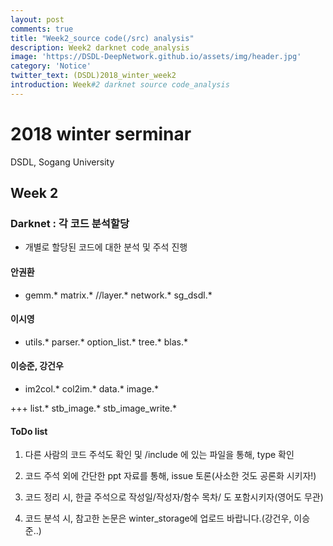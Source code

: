 ```yaml
---
layout: post
comments: true
title: "Week2_source code(/src) analysis"
description: Week2 darknet code_analysis 
image: 'https://DSDL-DeepNetwork.github.io/assets/img/header.jpg'
category: 'Notice'
twitter_text: (DSDL)2018_winter_week2
introduction: Week#2 darknet source code_analysis
---
```


# 2018 winter serminar

DSDL, Sogang University

## Week 2

### Darknet : 각 코드 분석할당
- 개별로 할당된 코드에 대한 분석 및 주석 진행

#### 안권환
- gemm.*  matrix.* //layer.* network.* sg_dsdl.*

#### 이시영
- utils.* parser.* option_list.* tree.* blas.*

#### 이승준, 강건우
- im2col.* col2im.* data.* image.*

+++ list.* stb_image.* stb_image_write.* 


#### ToDo list
1. 다른 사람의 코드 주석도 확인 및 /include 에 있는 파일을 통해, type 확인

2. 코드 주석 외에 간단한 ppt 자료를 통해, issue 토론(사소한 것도 공론화 시키자!)

3. 코드 정리 시, 한글 주석으로 작성일/작성자/함수 목차/ 도 포함시키자(영어도 무관) 

4. 코드 분석 시, 참고한 논문은 winter_storage에 업로드 바랍니다.(강건우, 이승준..)
